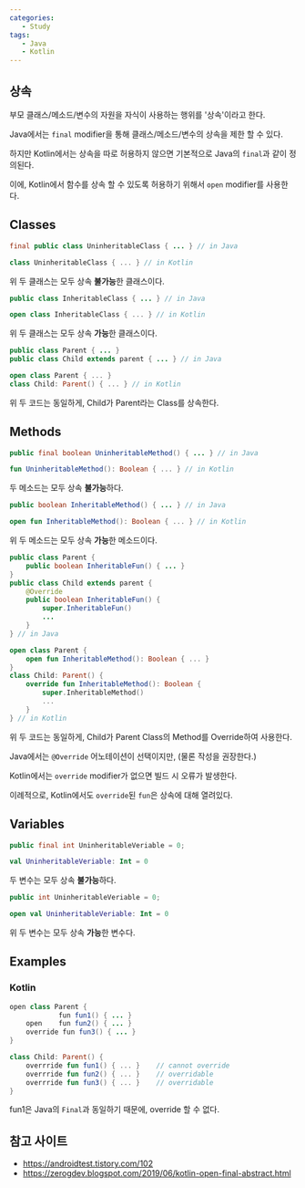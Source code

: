 ```yaml
---
categories: 
   - Study
tags:
   - Java
   - Kotlin
---
```








## 상속

부모 클래스/메소드/변수의 자원을 자식이 사용하는 행위를 '상속'이라고 한다.





Java에서는 `final` modifier을 통해 클래스/메소드/변수의 상속을 제한 할 수 있다.

하지만 Kotlin에서는 상속을 따로 허용하지 않으면 기본적으로 Java의 `final`과 같이 정의된다.

이에, Kotlin에서 함수를 상속 할 수 있도록 허용하기 위해서  `open` modifier를 사용한다.





## Classes

```java
final public class UninheritableClass { ... } // in Java
```

```kotlin
class UninheritableClass { ... } // in Kotlin
```

위 두 클래스는 모두 상속 **불가능**한 클래스이다.





```java
public class InheritableClass { ... } // in Java
```

```kotlin
open class InheritableClass { ... } // in Kotlin
```

위 두 클래스는 모두 상속 **가능**한 클래스이다.





```java
public class Parent { ... }
public class Child extends parent { ... } // in Java
```

```kotlin
open class Parent { ... }
class Child: Parent() { ... } // in Kotlin
```

위 두 코드는 동일하게, Child가 Parent라는 Class를 상속한다.





## Methods

```java
public final boolean UninheritableMethod() { ... } // in Java
```

```kotlin
fun UninheritableMethod(): Boolean { ... } // in Kotlin
```

두 메소드는 모두 상속 **불가능**하다.





```java
public boolean InheritableMethod() { ... } // in Java
```

```kotlin
open fun InheritableMethod(): Boolean { ... } // in Kotlin
```

위 두 메소드는 모두 상속 **가능**한 메소드이다.



```java
public class Parent { 
	public boolean InheritableFun() { ... }
}
public class Child extends parent { 
    @Override
	public boolean InheritableFun() {
    	super.InheritableFun()
        ...
    }
} // in Java
```

```kotlin
open class Parent {
    open fun InheritableMethod(): Boolean { ... } 
}
class Child: Parent() { 
	override fun InheritableMethod(): Boolean { 
    	super.InheritableMethod()
    	...
    } 
} // in Kotlin
```

위 두 코드는 동일하게, Child가 Parent Class의 Method를 Override하여 사용한다.

Java에서는 `@Override` 어노테이션이 선택이지만, (물론 작성을 권장한다.)

Kotlin에서는 `override` modifier가 없으면 빌드 시 오류가 발생한다.





이례적으로, Kotlin에서도 `override`된 `fun`은 상속에 대해 열려있다.





## Variables

```java
public final int UninheritableVeriable = 0;
```

```kotlin
val UninheritableVeriable: Int = 0
```

두 변수는 모두 상속 **불가능**하다.





```java
public int UninheritableVeriable = 0;
```

```kotlin
open val UninheritableVeriable: Int = 0
```

위 두 변수는 모두 상속 **가능**한 변수다.





## Examples

### Kotlin

```java
open class Parent {
    		fun fun1() { ... }
    open	fun fun2() { ... }
    override fun fun3() { ... }
}
```

```kotlin
class Child: Parent() {
    overrride fun fun1() { ... }	// cannot override
    overrride fun fun2() { ... }	// overridable
    overrride fun fun3() { ... }	// overridable
}
```



fun1은 Java의 `Final`과 동일하기 때문에, override 할 수 없다.





## 참고 사이트

  - https://androidtest.tistory.com/102
  - https://zerogdev.blogspot.com/2019/06/kotlin-open-final-abstract.html